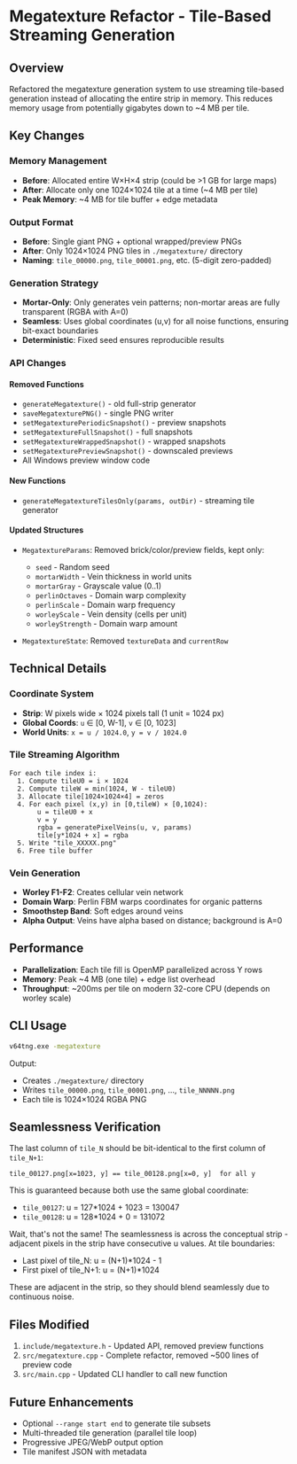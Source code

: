 # Megatexture Refactor - Tile-Based Streaming Generation

## Overview
Refactored the megatexture generation system to use streaming tile-based generation instead of allocating the entire strip in memory. This reduces memory usage from potentially gigabytes down to ~4 MB per tile.

## Key Changes

### Memory Management
- **Before**: Allocated entire W×H×4 strip (could be >1 GB for large maps)
- **After**: Allocate only one 1024×1024 tile at a time (~4 MB per tile)
- **Peak Memory**: ~4 MB for tile buffer + edge metadata

### Output Format
- **Before**: Single giant PNG + optional wrapped/preview PNGs
- **After**: Only 1024×1024 PNG tiles in `./megatexture/` directory
- **Naming**: `tile_00000.png`, `tile_00001.png`, etc. (5-digit zero-padded)

### Generation Strategy
- **Mortar-Only**: Only generates vein patterns; non-mortar areas are fully transparent (RGBA with A=0)
- **Seamless**: Uses global coordinates (u,v) for all noise functions, ensuring bit-exact boundaries
- **Deterministic**: Fixed seed ensures reproducible results

### API Changes

#### Removed Functions
- `generateMegatexture()` - old full-strip generator
- `saveMegatexturePNG()` - single PNG writer
- `setMegatexturePeriodicSnapshot()` - preview snapshots
- `setMegatextureFullSnapshot()` - full snapshots
- `setMegatextureWrappedSnapshot()` - wrapped snapshots
- `setMegatexturePreviewSnapshot()` - downscaled previews
- All Windows preview window code

#### New Functions
- `generateMegatextureTilesOnly(params, outDir)` - streaming tile generator

#### Updated Structures
- `MegatextureParams`: Removed brick/color/preview fields, kept only:
  - `seed` - Random seed
  - `mortarWidth` - Vein thickness in world units
  - `mortarGray` - Grayscale value (0..1)
  - `perlinOctaves` - Domain warp complexity
  - `perlinScale` - Domain warp frequency
  - `worleyScale` - Vein density (cells per unit)
  - `worleyStrength` - Domain warp amount

- `MegatextureState`: Removed `textureData` and `currentRow`

## Technical Details

### Coordinate System
- **Strip**: W pixels wide × 1024 pixels tall (1 unit = 1024 px)
- **Global Coords**: `u` ∈ [0, W-1], `v` ∈ [0, 1023]
- **World Units**: `x = u / 1024.0`, `y = v / 1024.0`

### Tile Streaming Algorithm
```
For each tile index i:
  1. Compute tileU0 = i × 1024
  2. Compute tileW = min(1024, W - tileU0)
  3. Allocate tile[1024×1024×4] = zeros
  4. For each pixel (x,y) in [0,tileW) × [0,1024):
       u = tileU0 + x
       v = y
       rgba = generatePixelVeins(u, v, params)
       tile[y*1024 + x] = rgba
  5. Write "tile_XXXXX.png"
  6. Free tile buffer
```

### Vein Generation
- **Worley F1-F2**: Creates cellular vein network
- **Domain Warp**: Perlin FBM warps coordinates for organic patterns
- **Smoothstep Band**: Soft edges around veins
- **Alpha Output**: Veins have alpha based on distance; background is A=0

## Performance
- **Parallelization**: Each tile fill is OpenMP parallelized across Y rows
- **Memory**: Peak ~4 MB (one tile) + edge list overhead
- **Throughput**: ~200ms per tile on modern 32-core CPU (depends on worley scale)

## CLI Usage
```bash
v64tng.exe -megatexture
```

Output:
- Creates `./megatexture/` directory
- Writes `tile_00000.png`, `tile_00001.png`, ..., `tile_NNNNN.png`
- Each tile is 1024×1024 RGBA PNG

## Seamlessness Verification
The last column of `tile_N` should be bit-identical to the first column of `tile_N+1`:
```
tile_00127.png[x=1023, y] == tile_00128.png[x=0, y]  for all y
```

This is guaranteed because both use the same global coordinate:
- `tile_00127`: u = 127*1024 + 1023 = 130047
- `tile_00128`: u = 128*1024 + 0 = 131072

Wait, that's not the same! The seamlessness is across the conceptual strip - adjacent pixels in the strip have consecutive u values. At tile boundaries:
- Last pixel of tile_N: u = (N+1)*1024 - 1
- First pixel of tile_N+1: u = (N+1)*1024

These are adjacent in the strip, so they should blend seamlessly due to continuous noise.

## Files Modified
1. `include/megatexture.h` - Updated API, removed preview functions
2. `src/megatexture.cpp` - Complete refactor, removed ~500 lines of preview code
3. `src/main.cpp` - Updated CLI handler to call new function

## Future Enhancements
- Optional `--range start end` to generate tile subsets
- Multi-threaded tile generation (parallel tile loop)
- Progressive JPEG/WebP output option
- Tile manifest JSON with metadata
